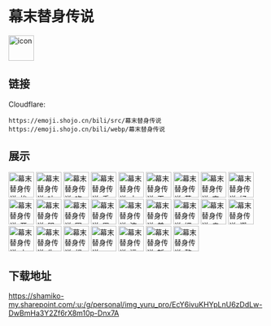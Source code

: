 # 幕末替身传说
<img src="https://emoji.shojo.cn/bili/src/幕末替身传说/icon.png" width="50" height="50" alt="icon">

## 链接
Cloudflare:
```
https://emoji.shojo.cn/bili/src/幕末替身传说
https://emoji.shojo.cn/bili/webp/幕末替身传说
```
## 展示
<img src="https://emoji.shojo.cn/bili/src/幕末替身传说/幕末替身传说-挨揍.png" width="50" height="50" alt="幕末替身传说-挨揍">
<img src="https://emoji.shojo.cn/bili/src/幕末替身传说/幕末替身传说-吵架.png" width="50" height="50" alt="幕末替身传说-吵架">
<img src="https://emoji.shojo.cn/bili/src/幕末替身传说/幕末替身传说-吃货.png" width="50" height="50" alt="幕末替身传说-吃货">
<img src="https://emoji.shojo.cn/bili/src/幕末替身传说/幕末替身传说-垂头丧气.png" width="50" height="50" alt="幕末替身传说-垂头丧气">
<img src="https://emoji.shojo.cn/bili/src/幕末替身传说/幕末替身传说-大吵.png" width="50" height="50" alt="幕末替身传说-大吵">
<img src="https://emoji.shojo.cn/bili/src/幕末替身传说/幕末替身传说-干饭.png" width="50" height="50" alt="幕末替身传说-干饭">
<img src="https://emoji.shojo.cn/bili/src/幕末替身传说/幕末替身传说-葛优躺.png" width="50" height="50" alt="幕末替身传说-葛优躺">
<img src="https://emoji.shojo.cn/bili/src/幕末替身传说/幕末替身传说-害羞.png" width="50" height="50" alt="幕末替身传说-害羞">
<img src="https://emoji.shojo.cn/bili/src/幕末替身传说/幕末替身传说-好吃.png" width="50" height="50" alt="幕末替身传说-好吃">
<img src="https://emoji.shojo.cn/bili/src/幕末替身传说/幕末替身传说-开心.png" width="50" height="50" alt="幕末替身传说-开心">
<img src="https://emoji.shojo.cn/bili/src/幕末替身传说/幕末替身传说-哭.png" width="50" height="50" alt="幕末替身传说-哭">
<img src="https://emoji.shojo.cn/bili/src/幕末替身传说/幕末替身传说-困惑.png" width="50" height="50" alt="幕末替身传说-困惑">
<img src="https://emoji.shojo.cn/bili/src/幕末替身传说/幕末替身传说-累死了.png" width="50" height="50" alt="幕末替身传说-累死了">
<img src="https://emoji.shojo.cn/bili/src/幕末替身传说/幕末替身传说-流口水.png" width="50" height="50" alt="幕末替身传说-流口水">
<img src="https://emoji.shojo.cn/bili/src/幕末替身传说/幕末替身传说-美人.png" width="50" height="50" alt="幕末替身传说-美人">
<img src="https://emoji.shojo.cn/bili/src/幕末替身传说/幕末替身传说-媚眼.png" width="50" height="50" alt="幕末替身传说-媚眼">
<img src="https://emoji.shojo.cn/bili/src/幕末替身传说/幕末替身传说-亲亲.png" width="50" height="50" alt="幕末替身传说-亲亲">
<img src="https://emoji.shojo.cn/bili/src/幕末替身传说/幕末替身传说-燃起来.png" width="50" height="50" alt="幕末替身传说-燃起来">
<img src="https://emoji.shojo.cn/bili/src/幕末替身传说/幕末替身传说-上啊.png" width="50" height="50" alt="幕末替身传说-上啊">
<img src="https://emoji.shojo.cn/bili/src/幕末替身传说/幕末替身传说-生气.png" width="50" height="50" alt="幕末替身传说-生气">
<img src="https://emoji.shojo.cn/bili/src/幕末替身传说/幕末替身传说-想打人.png" width="50" height="50" alt="幕末替身传说-想打人">
<img src="https://emoji.shojo.cn/bili/src/幕末替身传说/幕末替身传说-一脸冷漠.png" width="50" height="50" alt="幕末替身传说-一脸冷漠">
<img src="https://emoji.shojo.cn/bili/src/幕末替身传说/幕末替身传说-运动.png" width="50" height="50" alt="幕末替身传说-运动">
<img src="https://emoji.shojo.cn/bili/src/幕末替身传说/幕末替身传说-斩.png" width="50" height="50" alt="幕末替身传说-斩">
<img src="https://emoji.shojo.cn/bili/src/幕末替身传说/幕末替身传说-整理头发.png" width="50" height="50" alt="幕末替身传说-整理头发">

## 下载地址

https://shamiko-my.sharepoint.com/:u:/g/personal/img_yuru_pro/EcY6ivuKHYpLnU6zDdLw-DwBmHa3Y2Zf6rX8m10p-Dnx7A